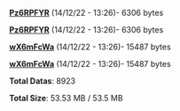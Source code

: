 [**Pz6RPFYR**](/data/Pz6RPFYR.txt) (14/12/22 - 13:26)- 6306 bytes

[**Pz6RPFYR**](/data/Pz6RPFYR.txt) (14/12/22 - 13:26)- 6306 bytes

[**wX6mFcWa**](/data/wX6mFcWa.txt) (14/12/22 - 13:26)- 15487 bytes

[**wX6mFcWa**](/data/wX6mFcWa.txt) (14/12/22 - 13:26)- 15487 bytes

**Total Datas**: 8923

**Total Size**: 53.53 MB / 53.5 MB